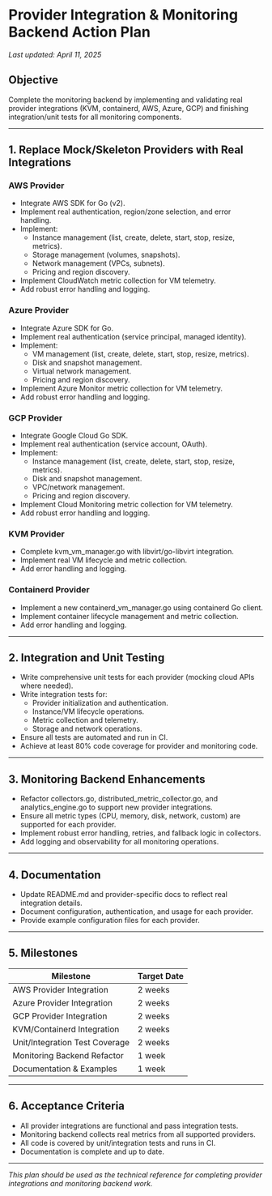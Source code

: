# Provider Integration & Monitoring Backend Action Plan

_Last updated: April 11, 2025_

## Objective

Complete the monitoring backend by implementing and validating real provider integrations (KVM, containerd, AWS, Azure, GCP) and finishing integration/unit tests for all monitoring components.

---

## 1. Replace Mock/Skeleton Providers with Real Integrations

### AWS Provider
- Integrate AWS SDK for Go (v2).
- Implement real authentication, region/zone selection, and error handling.
- Implement:
  - Instance management (list, create, delete, start, stop, resize, metrics).
  - Storage management (volumes, snapshots).
  - Network management (VPCs, subnets).
  - Pricing and region discovery.
- Implement CloudWatch metric collection for VM telemetry.
- Add robust error handling and logging.

### Azure Provider
- Integrate Azure SDK for Go.
- Implement real authentication (service principal, managed identity).
- Implement:
  - VM management (list, create, delete, start, stop, resize, metrics).
  - Disk and snapshot management.
  - Virtual network management.
  - Pricing and region discovery.
- Implement Azure Monitor metric collection for VM telemetry.
- Add robust error handling and logging.

### GCP Provider
- Integrate Google Cloud Go SDK.
- Implement real authentication (service account, OAuth).
- Implement:
  - Instance management (list, create, delete, start, stop, resize, metrics).
  - Disk and snapshot management.
  - VPC/network management.
  - Pricing and region discovery.
- Implement Cloud Monitoring metric collection for VM telemetry.
- Add robust error handling and logging.

### KVM Provider
- Complete kvm_vm_manager.go with libvirt/go-libvirt integration.
- Implement real VM lifecycle and metric collection.
- Add error handling and logging.

### Containerd Provider
- Implement a new containerd_vm_manager.go using containerd Go client.
- Implement container lifecycle management and metric collection.
- Add error handling and logging.

---

## 2. Integration and Unit Testing

- Write comprehensive unit tests for each provider (mocking cloud APIs where needed).
- Write integration tests for:
  - Provider initialization and authentication.
  - Instance/VM lifecycle operations.
  - Metric collection and telemetry.
  - Storage and network operations.
- Ensure all tests are automated and run in CI.
- Achieve at least 80% code coverage for provider and monitoring code.

---

## 3. Monitoring Backend Enhancements

- Refactor collectors.go, distributed_metric_collector.go, and analytics_engine.go to support new provider integrations.
- Ensure all metric types (CPU, memory, disk, network, custom) are supported for each provider.
- Implement robust error handling, retries, and fallback logic in collectors.
- Add logging and observability for all monitoring operations.

---

## 4. Documentation

- Update README.md and provider-specific docs to reflect real integration details.
- Document configuration, authentication, and usage for each provider.
- Provide example configuration files for each provider.

---

## 5. Milestones

| Milestone                        | Target Date   |
|----------------------------------|--------------|
| AWS Provider Integration         | 2 weeks      |
| Azure Provider Integration       | 2 weeks      |
| GCP Provider Integration         | 2 weeks      |
| KVM/Containerd Integration       | 2 weeks      |
| Unit/Integration Test Coverage   | 2 weeks      |
| Monitoring Backend Refactor      | 1 week       |
| Documentation & Examples         | 1 week       |

---

## 6. Acceptance Criteria

- All provider integrations are functional and pass integration tests.
- Monitoring backend collects real metrics from all supported providers.
- All code is covered by unit/integration tests and runs in CI.
- Documentation is complete and up to date.

---

_This plan should be used as the technical reference for completing provider integrations and monitoring backend work._
